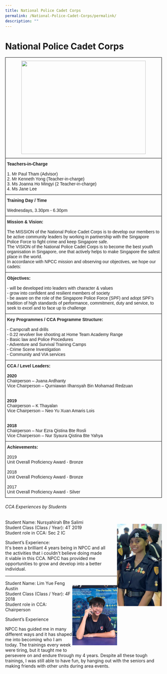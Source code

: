 ```yaml
---
title: National Police Cadet Corps
permalink: /National-Police-Cadet-Corps/permalink/
description: ""
---
```

National Police Cadet Corps
===========================

<style type="text/css">
.tg  {border-collapse:collapse;border-spacing:0;}
.tg td{border-color:black;border-style:solid;border-width:1px;font-family:Arial, sans-serif;font-size:14px;
  overflow:hidden;padding:10px 5px;word-break:normal;}
.tg th{border-color:black;border-style:solid;border-width:1px;font-family:Arial, sans-serif;font-size:14px;
  font-weight:normal;overflow:hidden;padding:10px 5px;word-break:normal;}
.tg .tg-baqh{text-align:center;vertical-align:top}
.tg .tg-0lax{text-align:left;vertical-align:top}
</style>
<table class="tg">
<thead>
  <tr>
    <th class="tg-baqh"><img src="https://northbrookssec.moe.edu.sg/qql/slot/u162/CCA/Uniformed%20Groups/National%20Police%20Cadet%20Corp/2020/NPCC%202020.png" width="400" height="300"></th>
  </tr>
</thead>
<tbody>
  <tr>
    <td class="tg-0lax"><span style="font-weight:bold;font-style:normal">Teachers-in-Charge</span><br><br>1. Mr Paul Tham (Advisor)<br>2. Mr Kenneth Yong (Teacher-in-charge)<br>3. Ms Joanna Ho Mingyi (2 Teacher-in-charge)<br>4. Ms Jane Lee</td>
  </tr>
  <tr>
    <td class="tg-0lax"><span style="font-weight:bold;font-style:normal">Training Day / Time</span><br><br><span style="font-weight:400;font-style:normal">Wednesdays, 3.30pm - 6.30pm</span></td>
  </tr>
  <tr>
    <td class="tg-0lax"><span style="font-weight:bold">Mission &amp; Vision:</span><br><br>The MISSION of the National Police Cadet Corps is to develop our members to be active community leaders by working in partnership with the Singapore Police Force to fight crime and keep Singapore safe.<br>The VISION of the National Police Cadet Corps is to become the best youth organisation in Singapore, one that actively helps to make Singapore the safest place in the world.<br>In accordance with NPCC mission and observing our objectives, we hope our cadets:</td>
  </tr>
  <tr>
    <td class="tg-0lax"><span style="font-weight:bold;font-style:normal">Objectives:</span><br><br> - will be developed into leaders with character &amp; values<br> - grow into confident and resilient members of society<br> - be aware on the role of the Singapore Police Force (SPF) and adopt SPF’s tradition of high standards of performance, commitment, duty and service, to seek to excel and to face up to challenge</td>
  </tr>
  <tr>
    <td class="tg-0lax"><span style="font-weight:bold;font-style:normal">Key Programmes / CCA Programme Structure:</span><br><br> - Campcraft and drills<br> - 0.22 revolver live shooting at Home Team Academy Range<br> - Basic law and Police Procedures<br> - Adventure and Survival Training Camps<br> - Crime Scene Investigation<br> - Community and VIA services</td>
  </tr>
  <tr>
    <td class="tg-0lax"><span style="font-weight:bold">CCA / Level Leaders:</span><br><br><span style="font-weight:bold">2020</span><br>Chairperson – Juana Ardhanty<br>Vice Chairperson – Qurniawan Ilhansyah Bin Mohamad Redzuan<br><br><br><span style="font-weight:bold">2019</span><br>Chairperson – K Thayalan<br>Vice Chairperson – Neo Yu Xuan Amaris Lois<br><br><br><span style="font-weight:bold">2018</span><br>Chairperson – Nur Ezra Qistina Bte Rosli<br>Vice Chairperson – Nur Syaura Qistina Bte Yahya</td>
  </tr>
  <tr>
    <td class="tg-0lax"><span style="font-weight:bold;font-style:normal">Achievements:</span><br><br>2019<br><span style="font-weight:normal">Unit Overall Proficiency Award - Bronze</span><br><br><span style="font-style:normal">2018</span><br><span style="font-weight:normal">Unit Overall Proficiency Award - Bronze</span><br><br><span style="font-style:normal">2017</span><br><span style="font-weight:400;font-style:normal">Unit Overall Proficiency Award - Silver</span></td>
  </tr>
</tbody>
</table>


###### CCA Experiences by Students
<div>

<div style="float: right">

![](/images/NPCC1.png)

</div><div>

Student Name: Nursyahirah Bte Salimi  
Student Class (Class / Year): 4T 2019  
Student role in CCA: Sec 2 IC

Student’s Experience:  
It's been a brilliant 4 years being in NPCC and all the activities that i couldn't believe doing made it viable in this CCA. NPCC has provided me opportunities to grow and develop into a better individual.

</div></div>

--- 

<div>

<div style="float: right">

![](/images/NPCC2.png)

</div><div>
	
Student Name: Lim Yue Feng Austin   
Student Class (Class / Year): 4F 2018  
Student role in CCA: Chairperson 

Student’s Experience

NPCC has guided me in many different ways and it has shaped me into becoming who I am today. The trainings every week were tiring, but it taught me to persevere on and endure through my 4 years. Despite all these tough trainings, I was still able to have fun, by hanging out with the seniors and making friends with other units during area events.
</div></div>



